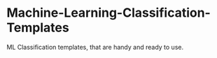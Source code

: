 # Machine-Learning-Classification-Templates
ML Classification templates, that are handy and ready to use.
